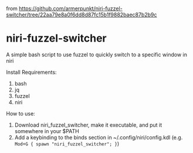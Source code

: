 from https://github.com/armerpunkt/niri-fuzzel-switcher/tree/22aa79e8a0f6dd8d87fc15b1f9882baec87b2b9c

# niri-fuzzel-switcher
A simple bash script to use fuzzel to quickly switch to a specific window in niri

Install Requirements:
1) bash
2) jq
3) fuzzel
4) niri

How to use:
1) Download niri_fuzzel_switcher, make it executable, and put it somewhere in your $PATH
2) Add a keybinding to the binds section in ~/.config/niri/config.kdl (e.g. `Mod+G { spawn "niri_fuzzel_switcher"; }`)
